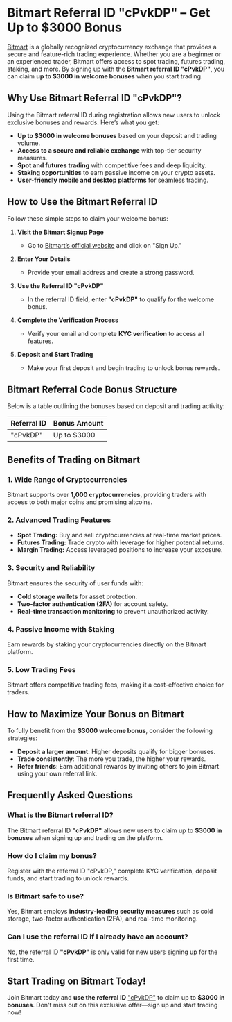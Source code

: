 # Bitmart Referral ID "cPvkDP" – Get Up to $3000 Bonus

[Bitmart](https://www.bitmart.com/invite/cPvkDP) is a globally recognized cryptocurrency exchange that provides a secure and feature-rich trading experience. Whether you are a beginner or an experienced trader, Bitmart offers access to spot trading, futures trading, staking, and more. By signing up with the **Bitmart referral ID "cPvkDP"**, you can claim **up to $3000 in welcome bonuses** when you start trading.

## Why Use Bitmart Referral ID "cPvkDP"?
Using the Bitmart referral ID during registration allows new users to unlock exclusive bonuses and rewards. Here’s what you get:

- **Up to $3000 in welcome bonuses** based on your deposit and trading volume.
- **Access to a secure and reliable exchange** with top-tier security measures.
- **Spot and futures trading** with competitive fees and deep liquidity.
- **Staking opportunities** to earn passive income on your crypto assets.
- **User-friendly mobile and desktop platforms** for seamless trading.

## How to Use the Bitmart Referral ID
Follow these simple steps to claim your welcome bonus:

1. **Visit the Bitmart Signup Page**
   - Go to [Bitmart’s official website](https://www.bitmart.com/invite/cPvkDP) and click on "Sign Up."

2. **Enter Your Details**
   - Provide your email address and create a strong password.

3. **Use the Referral ID "cPvkDP"**
   - In the referral ID field, enter **"cPvkDP"** to qualify for the welcome bonus.

4. **Complete the Verification Process**
   - Verify your email and complete **KYC verification** to access all features.

5. **Deposit and Start Trading**
   - Make your first deposit and begin trading to unlock bonus rewards.

## Bitmart Referral Code Bonus Structure
Below is a table outlining the bonuses based on deposit and trading activity:

| Referral ID | Bonus Amount |
|------------|-------------|
| "cPvkDP"  | Up to $3000  |

## Benefits of Trading on Bitmart
### 1. Wide Range of Cryptocurrencies
Bitmart supports over **1,000 cryptocurrencies**, providing traders with access to both major coins and promising altcoins.

### 2. Advanced Trading Features
- **Spot Trading:** Buy and sell cryptocurrencies at real-time market prices.
- **Futures Trading:** Trade crypto with leverage for higher potential returns.
- **Margin Trading:** Access leveraged positions to increase your exposure.

### 3. Security and Reliability
Bitmart ensures the security of user funds with:
- **Cold storage wallets** for asset protection.
- **Two-factor authentication (2FA)** for account safety.
- **Real-time transaction monitoring** to prevent unauthorized activity.

### 4. Passive Income with Staking
Earn rewards by staking your cryptocurrencies directly on the Bitmart platform.

### 5. Low Trading Fees
Bitmart offers competitive trading fees, making it a cost-effective choice for traders.

## How to Maximize Your Bonus on Bitmart
To fully benefit from the **$3000 welcome bonus**, consider the following strategies:

- **Deposit a larger amount**: Higher deposits qualify for bigger bonuses.
- **Trade consistently**: The more you trade, the higher your rewards.
- **Refer friends**: Earn additional rewards by inviting others to join Bitmart using your own referral link.

## Frequently Asked Questions
### What is the Bitmart referral ID?
The Bitmart referral ID **"cPvkDP"** allows new users to claim up to **$3000 in bonuses** when signing up and trading on the platform.

### How do I claim my bonus?
Register with the referral ID "cPvkDP," complete KYC verification, deposit funds, and start trading to unlock rewards.

### Is Bitmart safe to use?
Yes, Bitmart employs **industry-leading security measures** such as cold storage, two-factor authentication (2FA), and real-time monitoring.

### Can I use the referral ID if I already have an account?
No, the referral ID **"cPvkDP"** is only valid for new users signing up for the first time.

## Start Trading on Bitmart Today!
Join Bitmart today and **use the referral ID** ["cPvkDP"](https://www.bitmart.com/invite/cPvkDP) to claim up to **$3000 in bonuses**. Don't miss out on this exclusive offer—sign up and start trading now!
